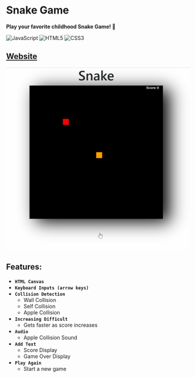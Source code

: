 # Snake Game

<b>Play your favorite childhood Snake Game! 🐍</b>

![JavaScript](https://img.shields.io/badge/-JavaScript-%23F7DF1C?style=flat-square&logo=javascript&logoColor=000000&labelColor=%23F7DF1C&color=%23FFCE5A)
![HTML5](https://img.shields.io/badge/-HTML5-%23E44D27?style=flat-square&logo=html5&logoColor=ffffff)
![CSS3](https://img.shields.io/badge/-CSS3-%231572B6?style=flat-square&logo=css3)

## <a href="https://xjqx.github.io/JavaScript/Snake_Game/">Website</a>

<img src="snake-game.gif" alt="snake-game.gif" width=500 />

## Features:
- **`HTML Canvas`**
- **`Keyboard Inputs (arrow keys)`**
- **`Collision Detection`**
  - Wall Collision
  - Self Collision
  - Apple Collision
- **`Increasing Difficult`**
  - Gets faster as score increases
- **`Audio`**
  - Apple Collision Sound
- **`Add Text`**
  - Score Display
  - Game Over Display
- **`Play Again`**
  - Start a new game
